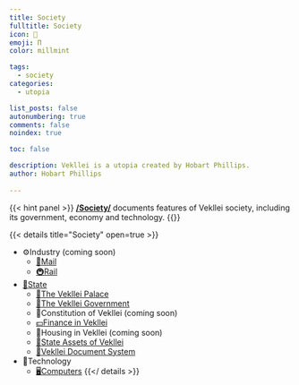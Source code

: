```yaml
---
title: Society
fulltitle: Society
icon: 📓
emoji: Π
color: millmint

tags: 
  - society
categories:
  - utopia

list_posts: false
autonumbering: true
comments: false
noindex: true

toc: false

description: Vekllei is a utopia created by Hobart Phillips.
author: Hobart Phillips
 
---
```


{{< hint panel >}}
[**/Society/**](/utopia/society/) documents features of Vekllei society, including its government, economy and technology.
{{</hint>}}

{{< details title="Society" open=true >}}
- <span class="navicon">⚙️</span>Industry (coming soon)
	- <a href="/utopia/society/industry/mail/"><span class="navicon">📯</span>Mail</a>
	- <a href="/utopia/society/industry/rail/"><span class="navicon">🚇</span>Rail</a>
- <a href="/utopia/society/state/"><span class="navicon">🌸</span>State</a>
	- <a href="/utopia/society/state/palace/"><span class="navicon">🌾</span>The Vekllei Palace</a>
	- <a href="/utopia/society/state/government/"><span class="navicon">🌸</span>The Vekllei Government</a>
	- <!--<a href="/utopia/society/state/constitution/">--><span class="navicon">🌸</span>Constitution of Vekllei (coming soon)
	- <a href="/utopia/society/state/finance/"><span class="navicon">💵</span>Finance in Vekllei</a>
	- <!--<a href="/utopia/society/state/housing/">--><span class="navicon">🏡</span>Housing in Vekllei (coming soon)
	- <a href="/utopia/society/state/assets/"><span class="navicon">🏬</span>State Assets of Vekllei</a>
	- <a href="/utopia/society/state/documents/"><span class="navicon">📄</span>Vekllei Document System</a>
- <span class="navicon">🧪</span>Technology
	- <a href="/utopia/society/technology/computers/"><span class="navicon">🖥</span>Computers</a>
{{</ details >}}